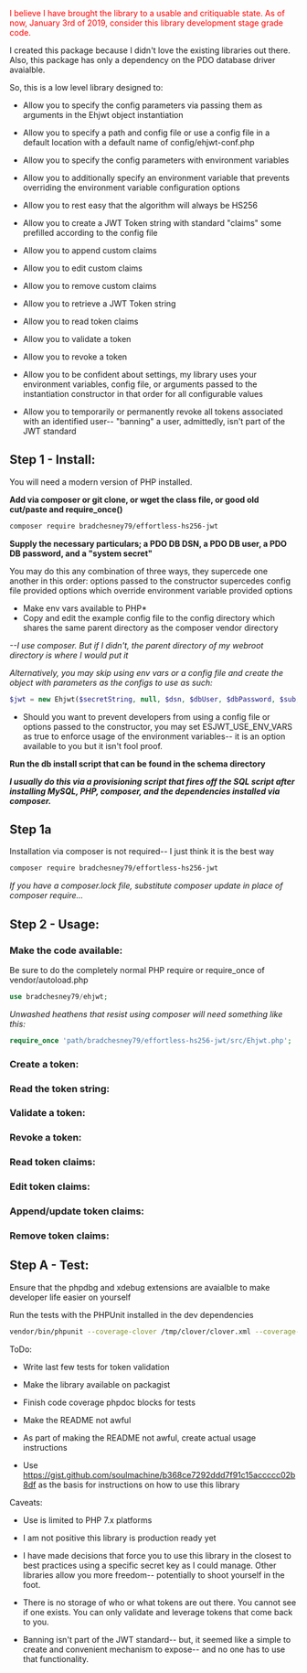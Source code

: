 <span style="color:red">I believe I have brought the library to a usable and critiquable state. As of now, January 3rd of 2019, consider this library development stage grade code.</span>

I created this package because I didn't love the existing libraries out there. Also, this package has only a dependency on the PDO database driver avaialble.

So, this is a low level library designed to:

- Allow you to specify the config parameters via passing them as arguments in the Ehjwt object instantiation
- Allow you to specify a path and config file or use a config file in a default location with a default name of config/ehjwt-conf.php
- Allow you to specify the config parameters with environment variables
- Allow you to additionally specify an environment variable that prevents overriding the environment variable configuration options

- Allow you to rest easy that the algorithm will always be HS256
- Allow you to create a JWT Token string with standard "claims" some prefilled according to the config file
- Allow you to append custom claims
- Allow you to edit custom claims
- Allow you to remove custom claims
- Allow you to retrieve a JWT Token string
- Allow you to read token claims
- Allow you to validate a token
- Allow you to revoke a token

- Allow you to be confident about settings, my library uses your environment variables, config file, or arguments passed to the instantiation constructor in that order for all configurable values

- Allow you to temporarily or permanently revoke all tokens associated with an identified user-- "banning" a user, admittedly, isn't part of the JWT standard

## Step 1 - Install:

You will need a modern version of PHP installed.

**Add via composer or git clone, or wget the class file, or good old cut/paste and require_once()**

```bash
composer require bradchesney79/effortless-hs256-jwt
```

**Supply the necessary particulars; a PDO DB DSN, a PDO DB user, a PDO DB password, and a "system secret"**

You may do this any combination of three ways, they supercede one another in this order:
options passed to the constructor supercedes config file provided options which override environment variable provided options

- Make env vars available to PHP*
- Copy and edit the example config file to the config directory which shares the same parent directory as the composer vendor directory

*--I use composer. But if I didn't, the parent directory of my webroot directory is where I would put it*


*Alternatively, you may skip using env vars or a config file and create the object with parameters as the configs to use as such:*
```php
$jwt = new Ehjwt($secretString, null, $dsn, $dbUser, $dbPassword, $sub, $aud);
```

* Should you want to prevent developers from using a config file or options passed to the constructor, you may set ESJWT_USE_ENV_VARS as true to enforce usage of the environment variables-- it is an option available to you but it isn't fool proof.

**Run the db install script that can be found in the schema directory**

_**I usually do this via a provisioning script that fires off the SQL script after installing MySQL, PHP, composer, and the dependencies installed via composer.**_

## Step 1a

Installation via composer is not required-- I just think it is the best way

```bash
composer require bradchesney79/effortless-hs256-jwt
```

*If you have a composer.lock file, substitute composer update in place of composer require...*

## Step 2 - Usage:


### Make the code available:


Be sure to do the completely normal PHP require or require_once of vendor/autoload.php

```php
use bradchesney79/ehjwt;
```

*Unwashed heathens that resist using composer will need something like this:*

```php
require_once 'path/bradchesney79/effortless-hs256-jwt/src/Ehjwt.php';
```


### Create a token:


### Read the token string:


### Validate a token:


### Revoke a token:


### Read token claims:


### Edit token claims:


### Append/update token claims:


### Remove token claims:


## Step A - Test:

Ensure that the phpdbg and xdebug extensions are avaialble to make developer life easier on yourself

Run the tests with the PHPUnit installed in the dev dependencies

```bash
vendor/bin/phpunit --coverage-clover /tmp/clover/clover.xml --coverage-html /tmp/clover
```

ToDo:

- Write last few tests for token validation

- Make the library available on packagist

- Finish code coverage phpdoc blocks for tests

- Make the README not awful

- As part of making the README not awful, create actual usage instructions

- Use https://gist.github.com/soulmachine/b368ce7292ddd7f91c15accccc02b8df as the basis for instructions on how to use this library


Caveats:

- Use is limited to PHP 7.x platforms

- I am not positive this library is production ready yet

- I have made decisions that force you to use this library in the closest to best practices using a specific secret key as I could manage. Other libraries allow you more freedom-- potentially to shoot yourself in the foot.

- There is no storage of who or what tokens are out there. You cannot see if one exists. You can only validate and leverage tokens that come back to you.

- Banning isn't part of the JWT standard-- but, it seemed like a simple to create and convenient mechanism to expose-- and no one has to use that functionality.